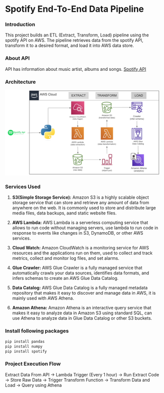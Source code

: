 # Spotify End-To-End Data Pipeline

### Introduction
This project builds an ETL (Extract, Transform, Load) pipeline using the spotify API on AWS. The pipeline retrieves data from the spotify API, transform it to a desired format, and load it into AWS data store.  

### About API
API has information about music artist, albums and songs. [Spotify API](https://developer.spotify.com/documentation/web-api)

### Architecture
![Architecture Diagram](https://github.com/vponkia/spotify-end-to-end-data-pipeline/blob/main/spotify_dataPipeline.png)

### Services Used
1. **S3(Simple Storage Service):** Amazon S3 is a highly scalable object storage service that can store and retrieve any amount of data from anywhere on the web. It is commonly used to store and distribute large media files, data backups, aand static website files.

2. **AWS Lambda:** AWS Lambda is a serverless computing service that allows to run code without managing servers, use lambda to run code in response to events like changes in S3, DynamoDB, or other AWS services.

3. **Cloud Watch:** Amazon CloudWatch is a monitoring service for AWS resources and the applications run on them, used to collect and track metrics, collect and monitor log files, and set alarms.

4. **Glue Crawler:** AWS Glue Crawler is a fully managed service that automatically crawls your data sources, identifies data formats, and infers schemas to create an AWS Glue Data Catalog.

5. **Data Catalog:** AWS Glue Data Catalog is a fully managed metadata repository that makes it easy to discover and manage data in AWS, it is mainly used with AWS Athena.

6.  **Amazon Athena:** Amazon Athena is an interactive query service that makes it easy to analyze data in Amazon S3 using standard SQL, can use Athena to analyze data in Glue Data Catalog or other S3 buckets. 

### Install following packages

```
pip install pandas
pip install numpy
pip install spotify
```

### Project Execution Flow
Extract Data From API -> Lambda Trigger (Every 1 hour) -> Run Extract Code -> Store Raw Data -> Trigger Transform Function -> Transform Data and Load -> Query using Athena

